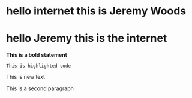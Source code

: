 # hello internet this is Jeremy Woods
# hello Jeremy this is the internet

**This is a bold statement**

`This is highlighted code`
<p>This is new text</p>
<p>This is a second paragraph</p>
